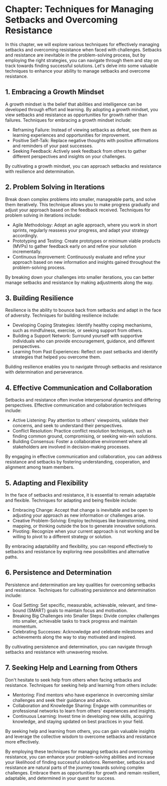 Chapter: Techniques for Managing Setbacks and Overcoming Resistance
===================================================================

In this chapter, we will explore various techniques for effectively managing setbacks and overcoming resistance when faced with challenges. Setbacks and resistance are inevitable in the problem-solving process, but by employing the right strategies, you can navigate through them and stay on track towards finding successful solutions. Let's delve into some valuable techniques to enhance your ability to manage setbacks and overcome resistance.

**1. Embracing a Growth Mindset**
---------------------------------

A growth mindset is the belief that abilities and intelligence can be developed through effort and learning. By adopting a growth mindset, you view setbacks and resistance as opportunities for growth rather than failures. Techniques for embracing a growth mindset include:

* Reframing Failure: Instead of viewing setbacks as defeat, see them as learning experiences and opportunities for improvement.
* Positive Self-Talk: Replace negative thoughts with positive affirmations and reminders of your past successes.
* Seeking Feedback: Actively seek feedback from others to gather different perspectives and insights on your challenges.

By cultivating a growth mindset, you can approach setbacks and resistance with resilience and determination.

**2. Problem Solving in Iterations**
------------------------------------

Break down complex problems into smaller, manageable parts, and solve them iteratively. This technique allows you to make progress gradually and adjust your approach based on the feedback received. Techniques for problem solving in iterations include:

* Agile Methodology: Adopt an agile approach, where you work in short sprints, regularly reassess your progress, and adapt your strategy accordingly.
* Prototyping and Testing: Create prototypes or minimum viable products (MVPs) to gather feedback early on and refine your solution incrementally.
* Continuous Improvement: Continuously evaluate and refine your approach based on new information and insights gained throughout the problem-solving process.

By breaking down your challenges into smaller iterations, you can better manage setbacks and resistance by making adjustments along the way.

**3. Building Resilience**
--------------------------

Resilience is the ability to bounce back from setbacks and adapt in the face of adversity. Techniques for building resilience include:

* Developing Coping Strategies: Identify healthy coping mechanisms, such as mindfulness, exercise, or seeking support from others.
* Building a Support Network: Surround yourself with supportive individuals who can provide encouragement, guidance, and different perspectives.
* Learning from Past Experiences: Reflect on past setbacks and identify strategies that helped you overcome them.

Building resilience enables you to navigate through setbacks and resistance with determination and perseverance.

**4. Effective Communication and Collaboration**
------------------------------------------------

Setbacks and resistance often involve interpersonal dynamics and differing perspectives. Effective communication and collaboration techniques include:

* Active Listening: Pay attention to others' viewpoints, validate their concerns, and seek to understand their perspectives.
* Conflict Resolution: Practice conflict resolution techniques, such as finding common ground, compromising, or seeking win-win solutions.
* Building Consensus: Foster a collaborative environment where all stakeholders are involved in decision-making processes.

By engaging in effective communication and collaboration, you can address resistance and setbacks by fostering understanding, cooperation, and alignment among team members.

**5. Adapting and Flexibility**
-------------------------------

In the face of setbacks and resistance, it is essential to remain adaptable and flexible. Techniques for adapting and being flexible include:

* Embracing Change: Accept that change is inevitable and be open to adjusting your approach as new information or challenges arise.
* Creative Problem-Solving: Employ techniques like brainstorming, mind mapping, or thinking outside the box to generate innovative solutions.
* Pivoting: Recognize when your current approach is not working and be willing to pivot to a different strategy or solution.

By embracing adaptability and flexibility, you can respond effectively to setbacks and resistance by exploring new possibilities and alternative paths.

**6. Persistence and Determination**
------------------------------------

Persistence and determination are key qualities for overcoming setbacks and resistance. Techniques for cultivating persistence and determination include:

* Goal Setting: Set specific, measurable, achievable, relevant, and time-bound (SMART) goals to maintain focus and motivation.
* Breaking Big Challenges into Smaller Steps: Divide complex challenges into smaller, achievable tasks to track progress and maintain momentum.
* Celebrating Successes: Acknowledge and celebrate milestones and achievements along the way to stay motivated and inspired.

By cultivating persistence and determination, you can navigate through setbacks and resistance with unwavering resolve.

**7. Seeking Help and Learning from Others**
--------------------------------------------

Don't hesitate to seek help from others when facing setbacks and resistance. Techniques for seeking help and learning from others include:

* Mentoring: Find mentors who have experience in overcoming similar challenges and seek their guidance and advice.
* Collaboration and Knowledge Sharing: Engage with communities or professional networks to learn from others' experiences and insights.
* Continuous Learning: Invest time in developing new skills, acquiring knowledge, and staying updated on best practices in your field.

By seeking help and learning from others, you can gain valuable insights and leverage the collective wisdom to overcome setbacks and resistance more effectively.

By employing these techniques for managing setbacks and overcoming resistance, you can enhance your problem-solving abilities and increase your likelihood of finding successful solutions. Remember, setbacks and resistance are natural parts of the journey towards solving complex challenges. Embrace them as opportunities for growth and remain resilient, adaptable, and determined in your quest for success.
